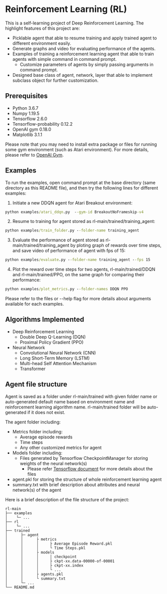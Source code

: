 # Reinforcement Learning (RL)

This is a self-learning project of Deep Reinforcement Learning. The highlight features of this project are:

* Picklable agent that able to resume training and apply trained agent to different environment easily.
* Generate graphs and video for evaluating performance of the agents.
* Examples of training a reinforcement learning agent that able to train agents with simple command in command prompt.
	* Customize parameters of agents by simply passing arguments in command prompt.
* Designed base class of agent, network, layer that able to implement subclass object for further customization.

## Prerequisites
* Python 3.6.7
* Numpy 1.19.5
* Tensorflow 2.6.0
* Tensorflow-probability 0.12.2
* OpenAI gym 0.18.0
* Matplotlib 3.1.1

Please note that you may need to install extra package or files for running some gym environment (such as Atari environment). For more details, please refer to [OpenAI Gym](https://github.com/openai/gym).

## Examples
To run the examples, open command prompt at the base directory (same directory as this README file), and then try the following lines for different examples:
1. Initiate a new DDQN agent for Atari Breakout environment:
```cmd
python examples/atari_ddqn.py  --gym-id BreakoutNoFrameskip-v4
```
2. Resume to training for agent stored as rl-main/trained/training_agent:
```cmd
python examples/train_folder.py --folder-name training_agent
```
3. Evaluate the performance of agent stored as rl-main/trained/training_agent by ploting graph of rewards over time steps, and save video of performance of agent with fps of 15:
```cmd
python examples/evaluate.py --folder-name training_agent --fps 15
```
4. Plot the reward over time steps for two agents, rl-main/trained/DDQN and rl-main/trained/PPO, on the same graph for comparing their performance:
```cmd
python examples/plot_metrics.py --folder-names DDQN PPO
```
Please refer to the files or --help flag for more details about arguments available for each examples.

## Algorithms Implemented
* Deep Reinforcement Learning
	* Double Deep Q-Learning (DQN)
	* Proximal Policy Gradient (PPO)
* Neural Network
	* Convolutional Neural Network (CNN)
	* Long Short-Term Memory (LSTM)
	* Multi-head Self Attention Mechanism
	* Transformer

## Agent file structure
Agent is saved as a folder under rl-main/trained with given folder name or auto-generated default name based on environment name and reinforcement learning algorithm name. rl-main/trained folder will be auto-generated if it does not exist.

The agent folder including:
* Metrics folder including:
	* Average episode rewards
	* Time steps
	* Any other customized metrics for agent
* Models folder including:
	* Files generated by Tensorflow CheckpointManager for storing weights of the neural network(s)
		* Please refer [Tensorflow document](https://www.tensorflow.org/api_docs/python/tf/train/CheckpointManager) for more details about the files
* agent.pkl for storing the structure of whole reinforcement learning agent
* summary.txt with brief description about attributes and neural network(s) of the agent

Here is a brief description of the file structure of the project:
```
rl-main
├── examples
│    └─ ...
├── rl
│    └─ ...
├── trained
│      ├─ agent
│      │      ├ metrics
│      │      │     ├ Average Episode Reward.pkl
│      │      │     └ Time Steps.pkl
│      │      ├ models
│      │      │     │ checkpoint
│      │      │     ├ ckpt-xx.data-00000-of-00001
│      │      │     ├ ckpt-xx.index
│      │      │     └ ...
│      │      ├ agents.pkl
│      │      └ summary.txt
│      └─ ...
└── README.md
```
